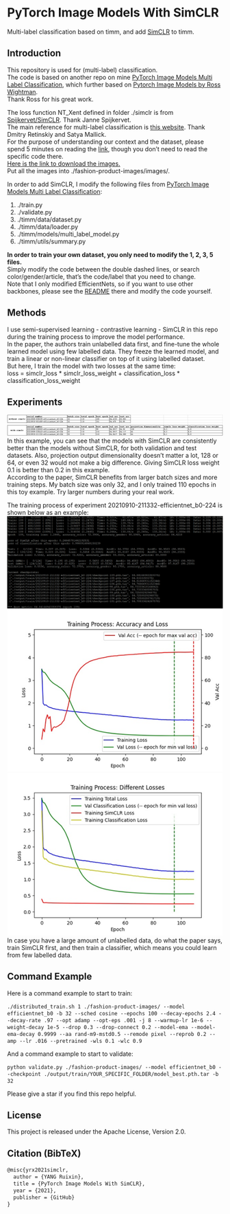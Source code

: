 # PyTorch Image Models With SimCLR
Multi-label classification based on timm, and add [SimCLR](https://arxiv.org/abs/2002.05709) to timm.

## Introduction
This repository is used for (multi-label) classification. <br>
The code is based on another repo on mine [PyTorch Image Models Multi Label Classification](https://github.com/yang-ruixin/PyTorch-Image-Models-Multi-Label-Classification), which further based on [Pytorch Image Models by Ross Wightman](https://github.com/rwightman/pytorch-image-models). <br>
Thank Ross for his great work.

The loss function NT_Xent defined in folder ./simclr is from [Spijkervet/SimCLR](https://github.com/Spijkervet/SimCLR). Thank Janne Spijkervet. <br>
The main reference for multi-label classification is [this website](https://learnopencv.com/multi-label-image-classification-with-pytorch/). Thank Dmitry Retinskiy and Satya Mallick. <br>
For the purpose of understanding our context and the dataset, please spend 5 minutes on reading the [link](https://learnopencv.com/multi-label-image-classification-with-pytorch/), though you don’t need to read the specific code there. <br>
[Here is the link to download the images.](https://www.kaggle.com/paramaggarwal/fashion-product-images-small) <br>
Put all the images into ./fashion-product-images/images/.

In order to add SimCLR, I modify the following files from [PyTorch Image Models Multi Label Classification](https://github.com/yang-ruixin/PyTorch-Image-Models-Multi-Label-Classification):
1.  ./train.py
2.  ./validate.py
3.  ./timm/data/dataset.py
4.  ./timm/data/loader.py
5.  ./timm/models/multi_label_model.py
6.  ./timm/utils/summary.py

**In order to train your own dataset, you only need to modify the 1, 2, 3, 5 files.** <br>
Simply modify the code between the double dashed lines, or search color/gender/article, that’s the code/label that you need to change. <br>
Note that I only modified EfficientNets, so if you want to use other backbones, please see the [README](https://github.com/yang-ruixin/PyTorch-Image-Models-Multi-Label-Classification) there and modify the code yourself.

## Methods
I use semi-supervised learning - contrastive learning - SimCLR in this repo during the training process to improve the model performance. <br>
In the paper, the authors train unlabelled data first, and fine-tune the whole learned model using few labelled data. They freeze the learned model, and train a linear or non-linear classifier on top of it using labelled dataset. <br>
But here, I train the model with two losses at the same time: <br>
loss = simclr_loss * simclr_loss_weight + classification_loss * classification_loss_weight

## Experiments
![image](imgs/experiments.jpg)
In this example, you can see that the models with SimCLR are consistently better than the models without SimCLR, for both validation and test datasets. 
Also, projection output dimensionality doesn’t matter a lot, 128 or 64, or even 32 would not make a big difference.
Giving SimCLR loss weight 0.1 is better than 0.2 in this example. <br>
According to the paper, SimCLR benefits from larger batch sizes and more training steps.
My batch size was only 32, and I only trained 110 epochs in this toy example. Try larger numbers during your real work. <br>

The training process of experiment 20210910-211332-efficientnet_b0-224 is shown below as an example: <br>
![image](imgs/20210910-211332-efficientnet_b0-224.jpg) <br>
![image](imgs/20210910-211332-efficientnet_b0-224-trainingProcessAccLoss.png) <br>
![image](imgs/20210910-211332-efficientnet_b0-224-trainingProcessLosses.png) <br>
In case you have a large amount of unlabelled data, do what the paper says, train SimCLR first, and then train a classifier, which means you could learn from few labelled data.

## Command Example
Here is a command example to start to train: <br>
```
./distributed_train.sh 1 ./fashion-product-images/ --model efficientnet_b0 -b 32 --sched cosine --epochs 100 --decay-epochs 2.4 --decay-rate .97 --opt adamp --opt-eps .001 -j 8 --warmup-lr 1e-6 --weight-decay 1e-5 --drop 0.3 --drop-connect 0.2 --model-ema --model-ema-decay 0.9999 --aa rand-m9-mstd0.5 --remode pixel --reprob 0.2 --amp --lr .016 --pretrained -wls 0.1 -wlc 0.9  
```
And a command example to start to validate: <br>
```
python validate.py ./fashion-product-images/ --model efficientnet_b0 --checkpoint ./output/train/YOUR_SPECIFIC_FOLDER/model_best.pth.tar -b 32  
```
Please give a star if you find this repo helpful.

## License
This project is released under the Apache License, Version 2.0.

## Citation (BibTeX)
```
@misc{yrx2021simclr,
  author = {YANG Ruixin},
  title = {PyTorch Image Models With SimCLR},
  year = {2021},
  publisher = {GitHub}
}
```

